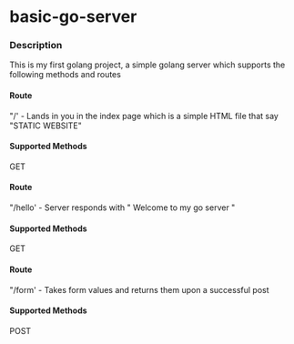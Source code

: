 # basic-go-server

### Description

This is my first golang project, a simple golang server which supports the following methods and routes

#### Route
"/' - Lands in you in the index page which is a simple HTML file that say  "STATIC WEBSITE"

#### Supported Methods
GET

#### Route
"/hello' - Server responds with " Welcome to my go server "

#### Supported Methods
GET

#### Route
"/form' - Takes form values and returns them upon a successful post

#### Supported Methods
POST










